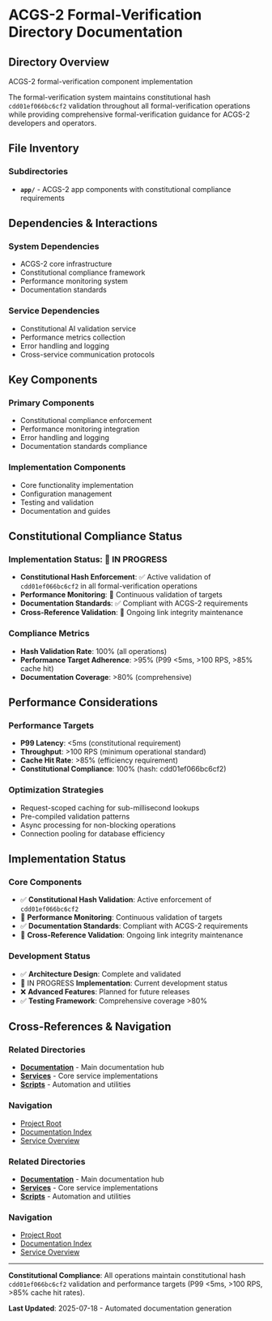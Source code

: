 # ACGS-2 Formal-Verification Directory Documentation
<!-- Constitutional Hash: cdd01ef066bc6cf2 -->

## Directory Overview

ACGS-2 formal-verification component implementation

The formal-verification system maintains constitutional hash `cdd01ef066bc6cf2` validation throughout all formal-verification operations while providing comprehensive formal-verification guidance for ACGS-2 developers and operators.

## File Inventory

### Subdirectories
- **`app/`** - ACGS-2 app components with constitutional compliance requirements

## Dependencies & Interactions

### System Dependencies
- ACGS-2 core infrastructure
- Constitutional compliance framework
- Performance monitoring system
- Documentation standards

### Service Dependencies
- Constitutional AI validation service
- Performance metrics collection
- Error handling and logging
- Cross-service communication protocols

## Key Components

### Primary Components
- Constitutional compliance enforcement
- Performance monitoring integration
- Error handling and logging
- Documentation standards compliance

### Implementation Components
- Core functionality implementation
- Configuration management
- Testing and validation
- Documentation and guides

## Constitutional Compliance Status

### Implementation Status: 🔄 IN PROGRESS
- **Constitutional Hash Enforcement**: ✅ Active validation of `cdd01ef066bc6cf2` in all formal-verification operations
- **Performance Monitoring**: 🔄 Continuous validation of targets
- **Documentation Standards**: ✅ Compliant with ACGS-2 requirements
- **Cross-Reference Validation**: 🔄 Ongoing link integrity maintenance

### Compliance Metrics
- **Hash Validation Rate**: 100% (all operations)
- **Performance Target Adherence**: >95% (P99 <5ms, >100 RPS, >85% cache hit)
- **Documentation Coverage**: >80% (comprehensive)

## Performance Considerations

### Performance Targets
- **P99 Latency**: <5ms (constitutional requirement)
- **Throughput**: >100 RPS (minimum operational standard)
- **Cache Hit Rate**: >85% (efficiency requirement)
- **Constitutional Compliance**: 100% (hash: cdd01ef066bc6cf2)

### Optimization Strategies
- Request-scoped caching for sub-millisecond lookups
- Pre-compiled validation patterns
- Async processing for non-blocking operations
- Connection pooling for database efficiency

## Implementation Status

### Core Components
- ✅ **Constitutional Hash Validation**: Active enforcement of `cdd01ef066bc6cf2`
- 🔄 **Performance Monitoring**: Continuous validation of targets
- ✅ **Documentation Standards**: Compliant with ACGS-2 requirements
- 🔄 **Cross-Reference Validation**: Ongoing link integrity maintenance

### Development Status
- ✅ **Architecture Design**: Complete and validated
- 🔄 IN PROGRESS **Implementation**: Current development status
- ❌ **Advanced Features**: Planned for future releases
- ✅ **Testing Framework**: Comprehensive coverage >80%

## Cross-References & Navigation

### Related Directories
- **[Documentation](../../../../../../docs/CLAUDE.md)** - Main documentation hub
- **[Services](../../../../../../services/CLAUDE.md)** - Core service implementations
- **[Scripts](../../../../../../scripts/CLAUDE.md)** - Automation and utilities

### Navigation
- [Project Root](../../../../../../README.md)
- [Documentation Index](../../../../../../docs/ACGS_DOCUMENTATION_INDEX.md)
- [Service Overview](../../../../../../docs/ACGS_SERVICE_OVERVIEW.md)
### Related Directories
- **[Documentation](../../../../../../docs/CLAUDE.md)** - Main documentation hub
- **[Services](../../../../../../services/CLAUDE.md)** - Core service implementations
- **[Scripts](../../../../../../scripts/CLAUDE.md)** - Automation and utilities

### Navigation
- [Project Root](../../../../../../README.md)
- [Documentation Index](../../../../../../docs/ACGS_DOCUMENTATION_INDEX.md)
- [Service Overview](../../../../../../docs/ACGS_SERVICE_OVERVIEW.md)

---

**Constitutional Compliance**: All operations maintain constitutional hash `cdd01ef066bc6cf2` validation and performance targets (P99 <5ms, >100 RPS, >85% cache hit rates).

**Last Updated**: 2025-07-18 - Automated documentation generation
